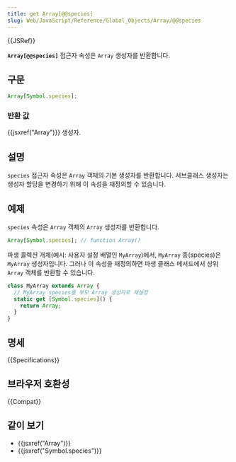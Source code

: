 ```yaml
---
title: get Array[@@species]
slug: Web/JavaScript/Reference/Global_Objects/Array/@@species
---
```


{{JSRef}}

**`Array[@@species]`** 접근자 속성은 `Array` 생성자를 반환합니다.

## 구문

```js
Array[Symbol.species];
```

### 반환 값

{{jsxref("Array")}} 생성자.

## 설명

`species` 접근자 속성은 `Array` 객체의 기본 생성자를 반환합니다. 서브클래스 생성자는 생성자 할당을 변경하기 위해 이 속성을 재정의할 수 있습니다.

## 예제

`species` 속성은 `Array` 객체의 `Array` 생성자를 반환합니다.

```js
Array[Symbol.species]; // function Array()
```

파생 콜렉션 개체(예시: 사용자 설정 배열인 `MyArray`)에서, `MyArray` 종(species)은 `MyArray` 생성자입니다. 그러나 이 속성을 재정의하면 파생 클래스 메서드에서 상위 `Array` 객체를 반환할 수 있습니다.

```js
class MyArray extends Array {
  // MyArray species를 부모 Array 생성자로 재설정
  static get [Symbol.species]() {
    return Array;
  }
}
```

## 명세

{{Specifications}}

## 브라우저 호환성

{{Compat}}

## 같이 보기

- {{jsxref("Array")}}
- {{jsxref("Symbol.species")}}
